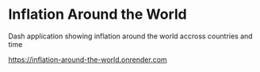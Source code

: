 # Inflation Around the World  
Dash application showing inflation around the world accross countries and time  

https://inflation-around-the-world.onrender.com